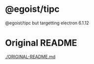 # @egoist/tipc

@egoist/tipc but targetting electron 6.1.12

# Original README
[./ORIGINAL-README.md](ORIGINAL-README.md)